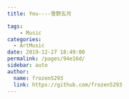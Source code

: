 ```yaml
---
title: You----雪野五月

tags:
    - Music
categories: 
  - ArtMusic
date: 2019-12-27 18:49:00
permalink: /pages/94e16d/
sidebar: auto
author: 
  name: frozen5293
  link: https://github.com/frozen5293
---
```

